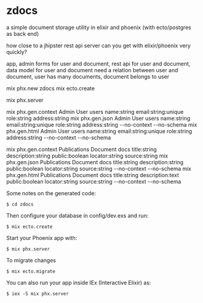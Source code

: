 # zdocs

a simple document storage utility in elixir and phoenix (with ecto/postgres as back end)

how close to a jhipster rest api server can you get with elixir/phoenix very quickly?

app, admin forms for user and document, rest api for user and document, data model for user and document
need a relation between user and document, user has many documents, document belongs to user

mix phx.new zdocs
mix ecto.create

mix phx.server

mix phx.gen.context Admin User users name:string email:string:unique role:string address:string
mix phx.gen.json Admin User users name:string email:string:unique role:string address:string --no-context --no-schema
mix phx.gen.html Admin User users name:string email:string:unique role:string address:string --no-context --no-schema

mix phx.gen.context Publications Document docs title:string description:string public:boolean locator:string source:string
mix phx.gen.json Publications Document docs title:string description:string public:boolean locator:string source:string --no-context --no-schema
mix phx.gen.html Publications Document docs title:string description:text public:boolean locator:string source:string --no-context --no-schema

Some notes on the generated code:

    $ cd zdocs

Then configure your database in config/dev.exs and run:

    $ mix ecto.create

Start your Phoenix app with:

    $ mix phx.server

To migrate changes
    
    $ mix ecto.migrate

You can also run your app inside IEx (Interactive Elixir) as:

    $ iex -S mix phx.server